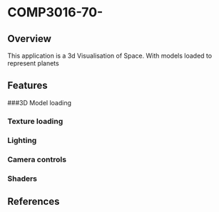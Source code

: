 # COMP3016-70-
## Overview
This application is a 3d Visualisation of Space. With models loaded to represent planets

## Features
###3D Model loading

### Texture loading

### Lighting

### Camera controls

### Shaders

## References
